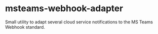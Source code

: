 # msteams-webhook-adapter
Small utility to adapt several cloud service notifications to the MS Teams Webhook standard.
